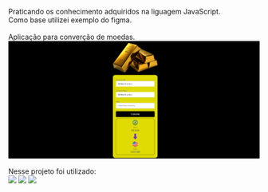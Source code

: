 Praticando os conhecimento adquiridos na liguagem JavaScript.
<br>
Como base utilizei exemplo do figma.
<br>
<br>
Aplicação para converção de moedas.
<img src="https://github.com/itamartgomes/Convert-Money/blob/main/assets/img/Convert-Money-Print.png?raw=true" />

Nesse projeto foi utilizado:
<br>
<img src="https://img.shields.io/badge/HTML5-E34F26?style=for-the-badge&logo=html5&logoColor=white" /> <img src="https://img.shields.io/badge/CSS3-1572B6?style=for-the-badge&logo=css3&logoColor=white" /> <img src="https://img.shields.io/badge/JavaScript-F7DF1E?style=for-the-badge&logo=javascript&logoColor=black" />
